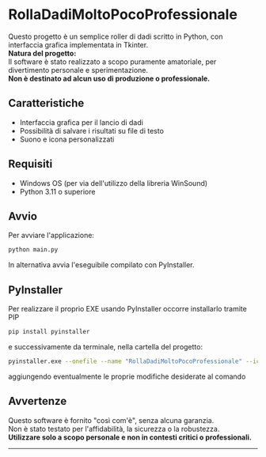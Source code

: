 # RollaDadiMoltoPocoProfessionale

Questo progetto è un semplice roller di dadi scritto in Python, con interfaccia grafica implementata in Tkinter.  
**Natura del progetto:**  
Il software è stato realizzato a scopo puramente amatoriale, per divertimento personale e sperimentazione.  
**Non è destinato ad alcun uso di produzione o professionale.**

## Caratteristiche

- Interfaccia grafica per il lancio di dadi
- Possibilità di salvare i risultati su file di testo
- Suono e icona personalizzati

## Requisiti

- Windows OS (per via dell'utilizzo della libreria WinSound)
- Python 3.11 o superiore

## Avvio

Per avviare l'applicazione:
```sh
python main.py
```

In alternativa avvia l'eseguibile compilato con PyInstaller.

## PyInstaller

Per realizzare il proprio EXE usando PyInstaller occorre installarlo tramite PIP
```sh
pip install pyinstaller
```
e successivamente da terminale, nella cartella del progetto:
```sh
pyinstaller.exe --onefile --name "RollaDadiMoltoPocoProfessionale" --icon=d20.ico --add-data "diceRoll.wav;." --add-data "d20.ico;." --noconsole .\main.py
```
aggiungendo eventualmente le proprie modifiche desiderate al comando

## Avvertenze

Questo software è fornito "così com'è", senza alcuna garanzia.  
Non è stato testato per l'affidabilità, la sicurezza o la robustezza.  
**Utilizzare solo a scopo personale e non in contesti critici o professionali.**

---
